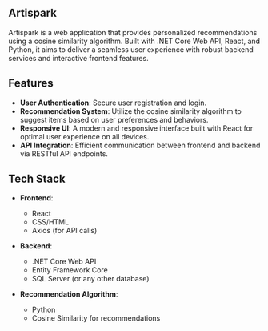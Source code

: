 ## Artispark

Artispark is a web application that provides personalized recommendations using a cosine similarity algorithm.
Built with .NET Core Web API, React, and Python, it aims to deliver a seamless user experience with robust backend services and interactive frontend features.

## Features

- **User Authentication**: Secure user registration and login.
- **Recommendation System**: Utilize the cosine similarity algorithm to suggest items based on user preferences and behaviors.
- **Responsive UI**: A modern and responsive interface built with React for optimal user experience on all devices.
- **API Integration**: Efficient communication between frontend and backend via RESTful API endpoints.

## Tech Stack

- **Frontend**: 
  - React
  - CSS/HTML
  - Axios (for API calls)

- **Backend**: 
  - .NET Core Web API
  - Entity Framework Core
  - SQL Server (or any other database)

- **Recommendation Algorithm**: 
  - Python
  - Cosine Similarity for recommendations

